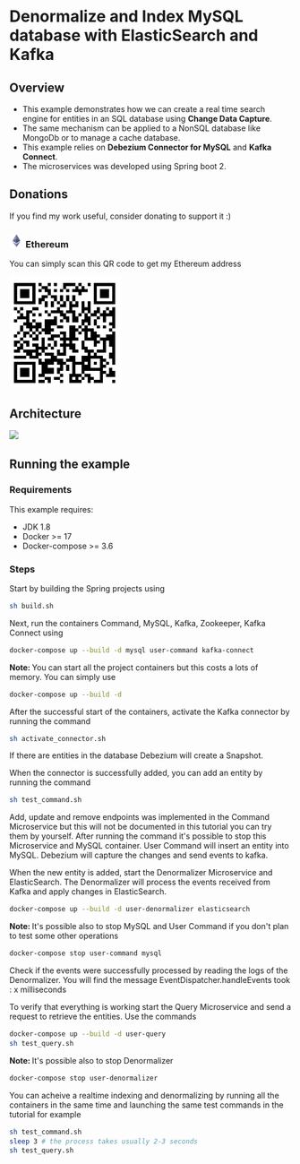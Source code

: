 # Denormalize and Index MySQL database with ElasticSearch and Kafka

## Overview
* This example demonstrates how we can create a real time search engine for entities in an SQL database using <b>Change Data Capture</b>.
* The same mechanism can be applied to a NonSQL database like MongoDb or to manage a cache database.
* This example relies on <b>Debezium Connector for MySQL</b> and <b>Kafka Connect</b>.
* The microservices was developed using Spring boot 2.

## Donations
If you find my work useful, consider donating to support it :)
### <img alt="Image of Ethereum" width="25" height="25" src="https://github.com/joumenharzli/donations/blob/main/Ethereum-icon.png?raw=true"> Ethereum
You can simply scan this QR code to get my Ethereum address

<img alt="My QR Code" width="200" height="200" src="https://github.com/joumenharzli/donations/blob/main/ethereum.png?raw=true">

## Architecture
<img src="https://image.ibb.co/de2S8T/archi.png" />

## Running the example

### Requirements
This example requires:
* JDK 1.8
* Docker >= 17
* Docker-compose >= 3.6

### Steps
Start by building the Spring projects using
```bash
sh build.sh
``` 

Next, run the containers Command, MySQL, Kafka, Zookeeper, Kafka Connect using 
```bash
docker-compose up --build -d mysql user-command kafka-connect
```

<b>Note: </b> You can start all the project containers but this costs a lots of memory. You can simply use
```bash
docker-compose up --build -d
```

After the successful start of the containers, activate the Kafka connector by running the command
```bash
sh activate_connector.sh
```
If there are entities in the database Debezium will create a Snapshot.

When the connector is successfully added, you can add an entity by running the command
```bash
sh test_command.sh
```
Add, update and remove endpoints was implemented in the Command Microservice but this will not be documented in this tutorial you can try them by yourself. After running the command it's possible to stop this Microservice and MySQL container.
User Command will insert an entity into MySQL. Debezium will capture the changes and send events to kafka.

When the new entity is added, start the Denormalizer Microservice and ElasticSearch.
The Denormalizer will process the events received from Kafka and apply changes in ElasticSearch.
```bash
docker-compose up --build -d user-denormalizer elasticsearch
```

<b>Note: </b> It's possible also to stop MySQL and User Command if you don't plan to test some other operations
```bash
docker-compose stop user-command mysql
```

Check if the events were successfully processed by reading the logs of the Denormalizer. You will find the message
EventDispatcher.handleEvents took : x milliseconds

To verify that everything is working start the Query Microservice and send a request to retrieve the entities.
Use the commands
```bash
docker-compose up --build -d user-query
sh test_query.sh
```
 <b>Note: </b> It's possible also to stop Denormalizer
```bash
docker-compose stop user-denormalizer
``` 

You can acheive a realtime indexing and denormalizing by running all the containers in the same time and launching the same test commands in the tutorial for example
```bash
sh test_command.sh
sleep 3 # the process takes usually 2-3 seconds
sh test_query.sh
```
